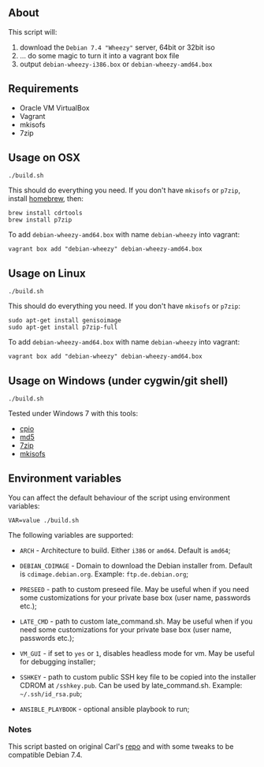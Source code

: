 ## About

This script will:

 1. download the `Debian 7.4 "Wheezy"` server, 64bit or 32bit iso
 2. ... do some magic to turn it into a vagrant box file
 3. output `debian-wheezy-i386.box` or `debian-wheezy-amd64.box`

## Requirements

 * Oracle VM VirtualBox
 * Vagrant
 * mkisofs
 * 7zip

## Usage on OSX

    ./build.sh

This should do everything you need. If you don't have `mkisofs` or `p7zip`, install [homebrew](http://mxcl.github.com/homebrew/), then:

    brew install cdrtools
    brew install p7zip

To add `debian-wheezy-amd64.box` with name `debian-wheezy` into vagrant:

    vagrant box add "debian-wheezy" debian-wheezy-amd64.box

## Usage on Linux

    ./build.sh

This should do everything you need. If you don't have `mkisofs` or `p7zip`:

    sudo apt-get install genisoimage
    sudo apt-get install p7zip-full

To add `debian-wheezy-amd64.box` with name `debian-wheezy` into vagrant:

    vagrant box add "debian-wheezy" debian-wheezy-amd64.box

## Usage on Windows (under cygwin/git shell)

    ./build.sh

Tested under Windows 7 with this tools:

 * [cpio](http://gnuwin32.sourceforge.net/packages/cpio.htm)
 * [md5](http://www.fourmilab.ch/md5/)
 * [7zip](http://www.7-zip.org/)
 * [mkisofs](http://sourceforge.net/projects/cdrtoolswin/)

## Environment variables

You can affect the default behaviour of the script using environment variables:

    VAR=value ./build.sh

The following variables are supported:

* `ARCH` - Architecture to build. Either `i386` or `amd64`. Default is `amd64`;

* `DEBIAN_CDIMAGE` - Domain to download the Debian installer from. Default is `cdimage.debian.org`. Example: `ftp.de.debian.org`;

* `PRESEED` - path to custom preseed file. May be useful when if you need some customizations for your private base box (user name, passwords etc.);

* `LATE_CMD` - path to custom late_command.sh. May be useful when if you need some customizations for your private base box (user name, passwords etc.);

* `VM_GUI` - if set to `yes` or `1`, disables headless mode for vm. May be useful for debugging installer;

* `SSHKEY` - path to custom public SSH key file to be copied into the installer CDROM at `/sshkey.pub`. Can be used by late_command.sh. Example: `~/.ssh/id_rsa.pub`;

* `ANSIBLE_PLAYBOOK` - optional ansible playbook to run;


### Notes

This script basted on original Carl's [repo](https://github.com/cal/vagrant-ubuntu-precise-64) and with some tweaks to be compatible Debian 7.4.
